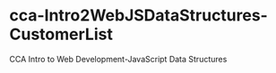 # cca-Intro2WebJSDataStructures-CustomerList
CCA Intro to Web Development-JavaScript Data Structures
